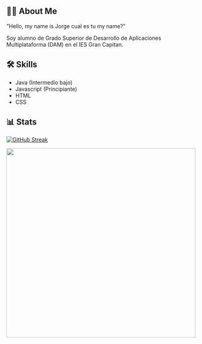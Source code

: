 
## 🐦‍🔥 About Me
"Hello, my name is Jorge cual es tu my name?"  
  
Soy alumno de Grado Superior de Desarrollo de Aplicaciones Multiplataforma (DAM) en el IES Gran Capitan.


## 🛠 Skills
- Java (Intermedio bajo)
- Javascript (Principiante)
- HTML
- CSS


## 📊 Stats

[![GitHub Streak](https://github-readme-streak-stats.herokuapp.com?user=JorgeMoh&theme=soft-green&hide_border=true&border_radius=25&locale=es&short_numbers=FALSO&date_format=j%2Fn%5B%2FY%5D)](https://git.io/streak-stats)

<img src="https://github-readme-stats.vercel.app/api/top-langs/?username=JorgeMoh&layout=compact&langs_count=10&langs_count=10" style="width: 494px;"/>

